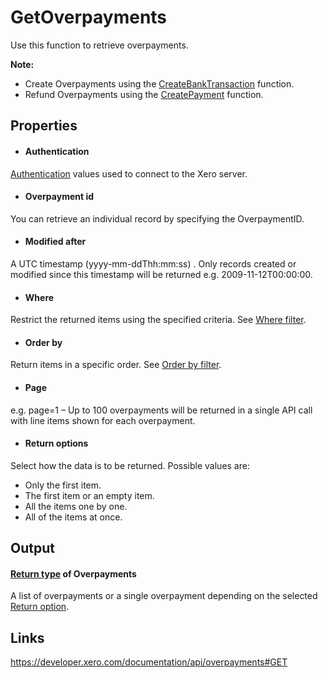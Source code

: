 GetOverpayments
============

Use this function to retrieve overpayments.

**Note:**
- Create Overpayments using the [CreateBankTransaction](../../BankTransaction/CreateBankTransaction/Index.md) function.
- Refund Overpayments using the [CreatePayment](../../Payment/CreatePayment/Index.md) function.

Properties
----------

- #### Authentication
[Authentication](../../../Common/Authentication/Index.md) values used to connect to the Xero server.
- #### Overpayment id
You can retrieve an individual record by specifying the OverpaymentID.
- #### Modified after
A UTC timestamp (yyyy-mm-ddThh:mm:ss) . Only records created or modified since this timestamp will be returned e.g. 2009-11-12T00:00:00.
- #### Where
Restrict the returned items using the specified criteria. See [Where filter](../../../Common/Filters/Where/Index.md).
- #### Order by
Return items in a specific order. See [Order by filter](../../../Common/Filters/OrderBy/Index.md).
- #### Page
e.g. page=1 – Up to 100 overpayments will be returned in a single API call with line items shown for each overpayment.
- #### Return options
Select how the data is to be returned. Possible values are:
  * Only the first item.
  * The first item or an empty item. 
  * All the items one by one.
  * All of the items at once.


Output
-----
#### [Return type](#return-options) of Overpayments
A list of overpayments or a single overpayment depending on the selected [Return option](#return-options).

Links
-----

https://developer.xero.com/documentation/api/overpayments#GET